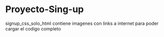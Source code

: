 # Proyecto-Sing-up
signup_css_solo_html contiene imagenes con links a internet para poder cargar el codigo completo
